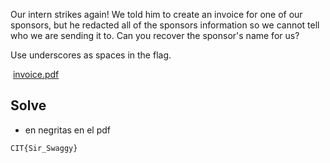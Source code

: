 

Our intern strikes again! We told him to create an invoice for one of our sponsors, but he redacted all of the sponsors information so we cannot tell who we are sending it to. Can you recover the sponsor's name for us?

Use underscores as spaces in the flag.

 [invoice.pdf](https://ctf.cyber-cit.club/files/3b29f5f490c84ff7f142bc7c868d3577/invoice.pdf?token=eyJ1c2VyX2lkIjo3MjMsInRlYW1faWQiOjUwMiwiZmlsZV9pZCI6NDd9.ZiMo3Q.Nl2Qh4U8tKSfImOAVQbCni1LMm8 "invoice.pdf")
 
## Solve

- en negritas en el pdf


```
CIT{Sir_Swaggy}
```